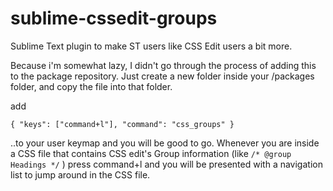 sublime-cssedit-groups
======================

Sublime Text plugin to make ST users like CSS Edit users a bit more. 

Because i'm somewhat lazy, I didn't go through the process of adding this to the package repository. 
Just create a new folder inside your /packages folder, and copy the file into that folder.

add

    { "keys": ["command+l"], "command": "css_groups" }

..to your user keymap and you will be good to go. Whenever you are inside a CSS file that contains 
CSS edit's Group information (like `/* @group Headings */` ) press command+l and you will be presented with a navigation list to jump around in the CSS file. 


